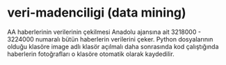 # veri-madenciligi (data mining)
AA haberlerinin verilerinin çekilmesi
Anadolu ajansına ait 3218000 - 3224000 numaralı bütün haberlerin verilerini çeker.
Python dosyalarının olduğu klasöre image adlı klasör açılmalı daha sonrasında kod çalıştığında 
haberlerin fotoğrafları o klasöre otomatik olarak kaydedilir.
